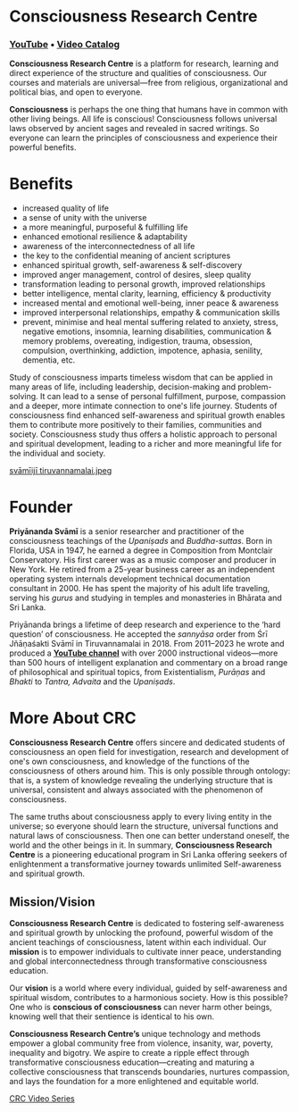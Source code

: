 # Consciousness Research Centre

### [YouTube](https://www.youtube.com/@ConsciousnessResearch) • [Video Catalog](Videos.md)

**Consciousness Research Centre** is a platform for research, learning and direct experience of the structure and qualities of consciousness. Our courses and materials are universal—free from religious, organizational and political bias, and open to everyone.

**Consciousness** is perhaps the one thing that humans have in common with other living beings. All life is conscious! Consciousness follows universal laws observed by ancient sages and revealed in sacred writings. So everyone can learn the principles of consciousness and experience their powerful benefits.

# **Benefits**

- increased quality of life
- a sense of unity with the universe
- a more meaningful, purposeful & fulfilling life
- enhanced emotional resilience & adaptability
- awareness of the interconnectedness of all life
- the key to the confidential meaning of ancient scriptures
- enhanced spiritual growth, self-awareness & self-discovery
- improved anger management, control of desires, sleep quality
- transformation leading to personal growth, improved relationships
- better intelligence, mental clarity, learning, efficiency & productivity
- increased mental and emotional well-being, inner peace & awareness
- improved interpersonal relationships, empathy & communication skills
- prevent, minimise and heal mental suffering related to anxiety, stress, negative emotions, insomnia, learning disabilities, communication & memory problems, overeating, indigestion, trauma, obsession, compulsion, overthinking, addiction, impotence, aphasia, senility, dementia, etc.

Study of consciousness imparts timeless wisdom that can be applied in many areas of life, including leadership, decision-making and problem-solving. It can lead to a sense of personal fulfillment, purpose, compassion and a deeper, more intimate connection to one's life journey. Students of consciousness find enhanced self-awareness and spiritual growth enables them to contribute more positively to their families, communities and society. Consciousness study thus offers a holistic approach to personal and spiritual development, leading to a richer and more meaningful life for the individual and society.

[svāmīijī  tiruvannamalai.jpeg](../art/svamiiji__tiruvannamalai.jpeg)

# Founder

**Priyānanda Svāmī** is a senior researcher and practitioner of the consciousness teachings of the *Upaniṣads* and *Buddha-suttas*. Born in Florida, USA in 1947, he earned a degree in Composition from Montclair Conservatory. His first career was as a music composer and producer in New York. He retired from a 25-year business career as an independent operating system internals development technical documentation consultant in 2000. He has spent the majority of his adult life traveling, serving his *gurus* and studying in temples and monasteries in Bhārata and Sri Lanka.

Priyānanda brings a lifetime of deep research and experience to the ‘hard question’ of consciousness. He accepted the *sannyāsa* order from Śrī Jñāṇaśakti Svāmī in Tiruvannamalai in 2018. From 2011–2023 he wrote and produced a [**YouTube channel**](https://www.youtube.com/@ConsciousnessResearch) with over 2000 instructional videos—more than 500 hours of intelligent explanation and commentary on a broad range of philosophical and spiritual topics, from Existentialism, *Purāṇas* and *Bhakti* to *Tantra, Advaita* and the *Upaniṣads*. 

# More About CRC

**Consciousness Research Centre** offers sincere and dedicated students of consciousness an open field for investigation, research and development of one's own consciousness, and knowledge of the functions of the consciousness of others around him. This is only possible through ontology: that is, a system of knowledge revealing the underlying structure that is universal, consistent and always associated with the phenomenon of consciousness.

The same truths about consciousness apply to every living entity in the universe; so everyone should learn the structure, universal functions and natural laws of consciousness. Then one can better understand oneself, the world and the other beings in it. In summary, **Consciousness Research Centre** is a pioneering educational program in Sri Lanka offering seekers of enlightenment a transformative journey towards unlimited Self-awareness and spiritual growth.

## **Mission/Vision**

**Consciousness Research Centre** is dedicated to fostering self-awareness and spiritual growth by unlocking the profound, powerful wisdom of the ancient teachings of consciousness, latent within each individual. Our **mission** is to empower individuals to cultivate inner peace, understanding and global interconnectedness through transformative consciousness education.

Our **vision** is a world where every individual, guided by self-awareness and spiritual wisdom, contributes to a harmonious society. How is this possible? One who is **conscious of consciousness** can never harm other beings, knowing well that their sentience is identical to his own.

**Consciousness Research Centre’s** unique technology and methods empower a global community free from violence, insanity, war, poverty, inequality and bigotry. We aspire to create a ripple effect through transformative consciousness education—creating and maturing a collective consciousness that transcends boundaries, nurtures compassion, and lays the foundation for a more enlightened and equitable world.

[CRC Video Series](../Videos.md)
